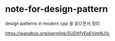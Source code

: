 # note-for-design-pattern
design patterns in modern cpp 을 읽으면서 정리

https://wandbox.org/permlink/5UDXfVEpEVimNJ1c
